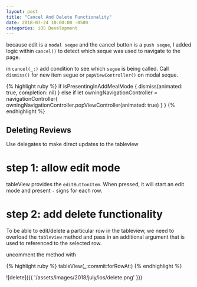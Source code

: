 ```yaml
---
layout: post
title: "Cancel And Delete Functionality"
date: 2018-07-24 10:00:00 -0500
categories: iOS Development
---
```


because edit is a `modal seque` and the cancel button is a `push seque`,
I added logic within `cancel()` to detect which seque was used to navigate to the page.

in `cancel(_:)` add condition to see which `segue` is being called. 
Call `dismiss()` for new item segue or `popViewController()` on modal seque.

{% highlight ruby %}
if isPresentingInAddMealMode {
        dismiss(animated: true, completion: nil)
    }
    else if let owningNavigationController = navigationController{
        owningNavigationController.popViewController(animated: true)
    }
}
{% endhighlight %}


## Deleting Reviews

Use delegates to make direct updates to the tableview

# step 1: allow edit mode
tableView provides the `editButtonItem`. When pressed, it will start an edit mode and present `-` signs for each row.

# step 2: add delete functionality
To be able to edit/delete a particular row in the tableview, we need to overload the `tableview` method and pass in an additional argument that is used to referenced to the selected row.

uncomment the method with

{% highlight ruby %}
tableView(_:commit:forRowAt:)
{% endhighlight %}


![delete]({{ '/assets/images/2018/july/ios/delete.png' }})


